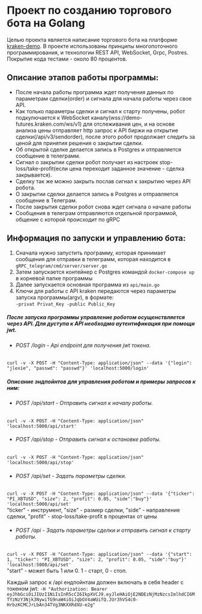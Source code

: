 # Проект по созданию торгового бота на Golang

Целью проекта является написание торгового бота на платформе [kraken-demo](https://futures.kraken.com/ru.html).
В проекте использованы принципы многопоточного программирования, и технологии REST API, WebSocket, Grpc, Postres.
Покрытие кода тестами - около 80 процентов.

## Описание этапов работы программы:
* После начала работы программа ждет получения данных по параметрам сделки(order) и сигнала для начала работы через свое API. 
* Как только параметры сделки и сигнал к старту получены, робот подкулючается к WebSocket каналу(wss://demo-futures.kraken.com/ws/v1)
для отслеживания цен, и на основе анализа цены отправляет http запрос к АPI биржи на открытие сделки(/api/v3/sendorder), после этого
робот продолжает следить за ценой для принятия решения о закрытии сделки.
* Об открытой сделке делается запись в Postgres и отправляется сообщение в телеграмм.
* Сигнал о закрытии сделки робот получает из настроек stop-loss/take-profit(если цена переходит заданное значение - сделка закрывается).
* Сделку так же можно закрыть послав сигнал к закрытию через API робота.
* О закрытии сделки делается запись в Postgres и отправляется сообщение в Телеграм.
* После закрытия сделки робот снова ждет сигнала о начале работы
* Сообщения в телеграм отправляются отдельной программой, общение с которой происходит по gRPC

##  Информация по запуски и управлению бота:

1. Сначала нужно запустить программу, которая принимает сообщения для отправки в телеграмм, 
которая находится в `gRPC_telegram/cmd/server/server.go`
2. Затем запускается контейнер с Postgres командой `docker-compose up` в корневой папке программы
3. Далее запускается основная программа из `api/main.go`
4. Ключи для работы с API kraken передаются через параметры запуска программы(argv), в формате: <br>
`-privat Privat_Key -public Public_Key`

##### После запуска программы управление роботом осущенствляется через API. Для дуступа к API необходма аутентификация при помощи jwt.

- ###### POST /login - Api endpoint для получения jwt токена.
`curl -v -X POST -H "Content-Type: application/json" --data '{"login": "jlexie", "passwd": "passwd"}' 'localhost:5000/login'`

##### Описание эндпойнтов для управления роботом и примеры запросов к ним:

- ###### POST /api/start - Отправить сигнал к началу работы.
`curl -v -X POST -H "Content-Type: application/json" 'localhost:5000/api/start'`

- ###### POST /api/stop - Отправить сигнал к остановке работы.
`curl -v -X POST -H "Content-Type: application/json" 'localhost:5000/api/stop'`

- ###### POST /api/set - Задать параметры сделки.
`curl -v -X POST -H "Content-Type: application/json" --data '{"ticker": "PI_XBTUSD", "size": 2, "profit": 0.05, "side":"buy"}' 'localhost:5000/api/set'` <br>
"ticker" - инструмент, "size" - размер сделки, "side" - направление сделки, "profit" - stop-loss/take-profit в процентах от цены

- ###### POST /api - Задать параметры сделки и отправить сигнал к старту работы.
`curl -v -X POST -H "Content-Type: application/json" --data '{"start": 1, "ticker": "PI_XBTUSD", "size": 2, "profit": 0.05, "side":"buy"}' 'localhost:5000/api/set'` <br>
"start" - может быть 1 или 0. 1 - старт, 0 - cтоп.

Каждый запрос к /api ендпойнтам должен включать в себя header c токеном jwt:
`-H "Authorization: Bearer eyJhbGciOiJIUzI1NiIsInR5cCI6IkpXVCJ9.eyJleHAiOjE2NDEzNjMzNzcsImlhdCI6MTYzNzY3Njk3NywiTG9naW4iOiJqbGV4aWUifQ.JUr3hVS4c0-HrbzKCMCJrLbAn34TVg3NKXXRdXU-e2g"
`
